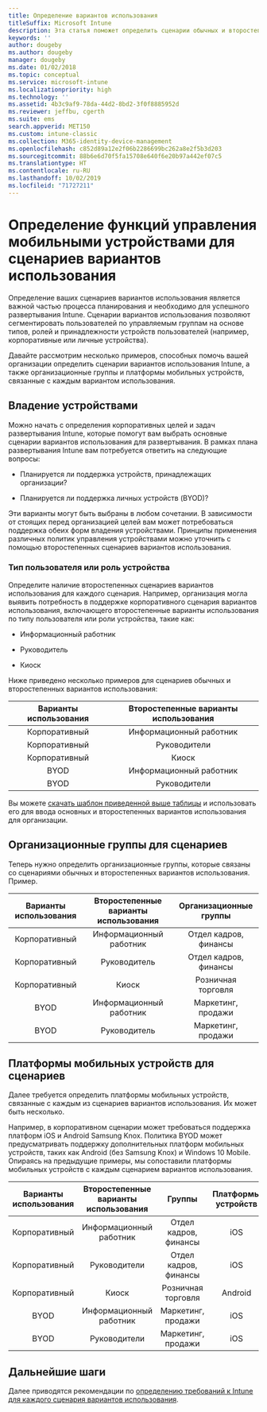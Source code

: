 ```yaml
---
title: Определение вариантов использования
titleSuffix: Microsoft Intune
description: Эта статья поможет определить сценарии обычных и второстепенных вариантов использования Intune для внедрения Microsoft Intune с использованием только облачной среды.
keywords: ''
author: dougeby
ms.author: dougeby
manager: dougeby
ms.date: 01/02/2018
ms.topic: conceptual
ms.service: microsoft-intune
ms.localizationpriority: high
ms.technology: ''
ms.assetid: 4b3c9af9-78da-44d2-8bd2-3f0f8885952d
ms.reviewer: jeffbu, cgerth
ms.suite: ems
search.appverid: MET150
ms.custom: intune-classic
ms.collection: M365-identity-device-management
ms.openlocfilehash: c852d89a12e2f06b2286699bc262a8e2f5b3d203
ms.sourcegitcommit: 88b6e6d70f5fa15708e640f6e20b97a442ef07c5
ms.translationtype: HT
ms.contentlocale: ru-RU
ms.lasthandoff: 10/02/2019
ms.locfileid: "71727211"
---
```

# <a name="identify-mobile-device-management-use-case-scenarios"></a>Определение функций управления мобильными устройствами для сценариев вариантов использования

Определение ваших сценариев вариантов использования является важной частью процесса планирования и необходимо для успешного развертывания Intune. Сценарии вариантов использования позволяют сегментировать пользователей по управляемым группам на основе типов, ролей и принадлежности устройств пользователей (например, корпоративные или личные устройства).

Давайте рассмотрим несколько примеров, способных помочь вашей организации определить сценарии вариантов использования Intune, а также организационные группы и платформы мобильных устройств, связанные с каждым вариантом использования.

## <a name="device-ownership"></a>Владение устройствами
Можно начать с определения корпоративных целей и задач развертывания Intune, которые помогут вам выбрать основные сценарии вариантов использования для развертывания. В рамках плана развертывания Intune вам потребуется ответить на следующие вопросы:

- Планируется ли поддержка устройств, принадлежащих организации?

- Планируется ли поддержка личных устройств (BYOD)?

Эти варианты могут быть выбраны в любом сочетании. В зависимости от стоящих перед организацией целей вам может потребоваться поддержка обеих форм владения устройствами. Принципы применения различных политик управления устройствами можно уточнить с помощью второстепенных сценариев вариантов использования.

### <a name="user-type-or-device-role"></a>Тип пользователя или роль устройства

Определите наличие второстепенных сценариев вариантов использования для каждого сценария. Например, организация могла выявить потребность в поддержке корпоративного сценария вариантов использования, включающего второстепенные варианты использования по типу пользователя или роли устройства, такие как:

- Информационный работник

- Руководитель

- Киоск

Ниже приведено несколько примеров для сценариев обычных и второстепенных вариантов использования:

| **Варианты использования** | **Второстепенные варианты использования** |
|:---:|:---:|
| Корпоративный | Информационный работник |              
| Корпоративный | Руководители |           
| Корпоративный | Киоск |
| BYOD | Информационный работник |           
| BYOD | Руководители |

Вы можете [скачать шаблон приведенной выше таблицы](https://gallery.technet.microsoft.com/Intune-deployment-planning-fae156c2?redir=0) и использовать его для ввода основных и второстепенных вариантов использования для организации.

## <a name="organizational-groups-for-your-scenarios"></a>Организационные группы для сценариев

Теперь нужно определить организационные группы, которые связаны со сценариями обычных и второстепенных вариантов использования. Пример.

| **Варианты использования** | **Второстепенные варианты использования** | **Организационные группы** |
|:---:|:---:|:---:|
| Корпоративный | Информационный работник | Отдел кадров, финансы |               
| Корпоративный | Руководитель | Отдел кадров, финансы |            
| Корпоративный | Киоск | Розничная торговля |
| BYOD | Информационный работник | Маркетинг, продажи |            
| BYOD | Руководитель | Маркетинг, продажи |


## <a name="mobile-device-platforms-for-your-scenarios"></a>Платформы мобильных устройств для сценариев

Далее требуется определить платформы мобильных устройств, связанные с каждым из сценариев вариантов использования. Их может быть несколько.

Например, в корпоративном сценарии может требоваться поддержка платформ iOS и Android Samsung Knox. Политика BYOD может предусматривать поддержку дополнительных платформ мобильных устройств, таких как Android (без Samsung Knox) и Windows 10 Mobile. Опираясь на предыдущие примеры, мы сопоставили платформы мобильных устройств с каждым сценарием вариантов использования.

| **Варианты использования** | **Второстепенные варианты использования** | **Группы** | **Платформы устройств** |   
|:---:|:---:|:---:|:---:|
| Корпоративный | Информационный работник | Отдел кадров, финансы | iOS |                                                           
| Корпоративный | Руководители | Отдел кадров, финансы | iOS |                                                           
| Корпоративный | Киоск | Розничная торговля | Android |
| BYOD | Информационный работник | Маркетинг, продажи | iOS |                                                           
| BYOD | Руководители | Маркетинг, продажи | iOS |

## <a name="next-steps"></a>Дальнейшие шаги

Далее приводятся рекомендации по [определению требований к Intune для каждого сценария вариантов использования](../planning-guide-requirements.md).
